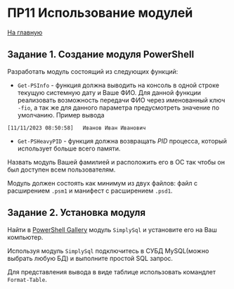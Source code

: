 # ПР11 Использование модулей

[На главную](/mdk0401.github.io)

## Задание 1. Создание модуля PowerShell
Разработать модуль состоящий из следующих функций:

+ `Get-PSInfo` - функция должна выводить на консоль в одной строке текущую системную дату и Ваше ФИО. Для данной функции реализовать возможность передачи ФИО через именованный ключ `-fio`, а так же для данного параметра предусмотреть значение по умолчанию. Пример вывода 

```
[11/11/2023 08:50:58]   Иванов Иван Иванович
```

+ `Get-PSHeavyPID` - функция должна возвращать *PID* процесса, который использует больше всего памяти. 

Назвать модуль Вашей фамилией и расположить его в ОС так чтобы он был доступен всем пользователям.

Модуль должен состоять как минимум из двух файлов: файл с расширением `.psm1` и манифест с расширением `.psd1`. 

## Задание 2. Установка модуля
Найти в [PowerShell Gallery](https://www.powershellgallery.com) модуль `SimplySql` и установите его на Ваш компьютер.

Используя модуль `SimplySql` подключитесь в СУБД MySQL(можно выбрать любую БД) и выполните простой SQL запрос.

Для представления вывода в виде таблице использовать командлет `Format-Table`.

